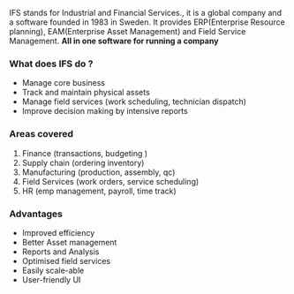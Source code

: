 IFS stands for Industrial and Financial Services., it is a global company and a software founded in 1983 in Sweden. It provides ERP(Enterprise Resource planning), EAM(Enterprise Asset Management) and Field Service Management.
**All in one software for running a company**

### What does IFS do ?
- Manage core business
- Track and maintain physical assets
- Manage field services (work scheduling, technician dispatch)
- Improve decision making by intensive reports

### Areas covered
1. Finance (transactions, budgeting )
2. Supply chain (ordering inventory)
3. Manufacturing (production, assembly, qc)
4. Field Services (work orders, service scheduling)
5. HR (emp management, payroll, time track)

### Advantages
 - Improved efficiency 
 - Better Asset management 
 - Reports and Analysis 
 - Optimised field services 
 - Easily scale-able
 - User-friendly UI


